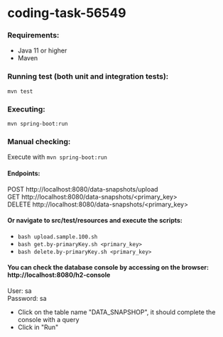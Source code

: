 # coding-task-56549

### Requirements:
- Java 11 or higher
- Maven

### Running test (both unit and integration tests):
`mvn test`

### Executing:
`mvn spring-boot:run`

### Manual checking:

Execute with `mvn spring-boot:run`

#### Endpoints:
POST http://localhost:8080/data-snapshots/upload  
GET http://localhost:8080/data-snapshots/<primary_key>  
DELETE http://localhost:8080/data-snapshots/<primary_key>  

#### Or navigate to src/test/resources and execute the scripts:
- `bash upload.sample.100.sh`
- `bash get.by-primaryKey.sh <primary_key>`
- `bash delete.by-primaryKey.sh <primary_key>`

#### You can check the database console by accessing on the browser: http://localhost:8080/h2-console  
User: sa  
Password: sa  

- Click on the table name "DATA_SNAPSHOP", it should complete the console with a query
- Click in "Run"

